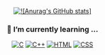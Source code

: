 <!--
**RottenSea/RottenSea** is a ✨ _special_ ✨ repository because its `README.md` (this file) appears on your GitHub profile.

Here are some ideas to get you started:

- 🔭 I’m currently working on ...
- 🌱 I’m currently learning ...
- 👯 I’m looking to collaborate on ...
- 🤔 I’m looking for help with ...
- 💬 Ask me about ...
- 📫 How to reach me: ...
- 😄 Pronouns: ...
- ⚡ Fun fact: ...
-->

<div align="center">
    <a href="#"><img alt="![Anurag's GitHub stats]" src="https://github-readme-stats.vercel.app/api?username=RottenSea&theme=dark&show_icons=true"></a>
</div>

<h3 align="center">📖 I’m currently learning ...</h3>

<div align="center">
    <a href="#"><img alt="C" src="https://custom-icon-badges.demolab.com/badge/C-03599C?logo=c-in-hexagon&logoColor=white"></a>
    <a href="#"><img alt="C++" src="https://custom-icon-badges.demolab.com/badge/C++-9C033A?logo=cpp2&logoColor=white"></a>
    <a href="#"><img alt="HTML" src="https://img.shields.io/badge/HTML-E34F26?logo=html5&logoColor=white"></a>
    <a href="#"><img alt="CSS" src="https://img.shields.io/badge/CSS-1572B6?logo=css3&logoColor=white"></a>
</div>
